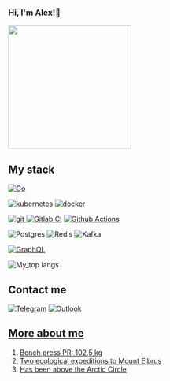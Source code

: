 <!---
<div id="header" align="left">
  <img src="https://media.tenor.com/ZA_rxBRLJA8AAAAC/hi-ryan-gosling.gif" width="300"/>
</div>
-->
### Hi, I'm Alex!👋

<div id="header" align="left">
  <img src="https://media.tenor.com/VKyxobjooXIAAAAC/ryan-gosling-awkward.gif" width="250"/>
</div>


## My stack
<a href="_blank" target="_blank"> <img alt="Go" src="https://img.shields.io/badge/go-%2300ADD8.svg?style=for-the-badge&logo=go&logoColor=white"></a>

<a href="#" target="_blank"> <img alt="kubernetes" src="https://img.shields.io/badge/Kubernetes-3069DE?style=for-the-badge&logo=kubernetes&logoColor=white"></a>
<a href="#" target="_blank"> <img alt="docker" src="https://img.shields.io/badge/docker-%230db7ed.svg?style=for-the-badge&logo=docker&logoColor=white"></a>

<a href="#" target="_blank"> <img alt="git" src="https://img.shields.io/badge/git-%23F05033.svg?style=for-the-badge&logo=git&logoColor=white"> 
<a href="#" target="_blank"> <img alt="Gitlab CI" src="https://img.shields.io/badge/gitlab%20ci-%23181717.svg?style=for-the-badge&logo=gitlab&logoColor=white"></a>
<a href="#" target="_blank"> <img alt="Github Actions" src="https://img.shields.io/badge/github%20actions-%232671E5.svg?style=for-the-badge&logo=githubactions&logoColor=white"></a>

<img alt="Postgres" src="https://img.shields.io/badge/PostgreSQL-316192?style=for-the-badge&logo=postgresql&logoColor=white"></a>
<img alt="Redis" src="https://img.shields.io/badge/redis-%23DD0031.svg?&style=for-the-badge&logo=redis&logoColor=white"></a>
<img alt="Kafka" src="https://img.shields.io/badge/Apache_Kafka-231F20?style=for-the-badge&logo=apache-kafka&logoColor=white"></a>

<a href="_blank" target="_blank"> <img alt="GraphQL" src="https://img.shields.io/badge/-GraphQL-E10098?style=for-the-badge&logo=graphql&logoColor=white"></a>

![My_top langs](https://github-readme-stats.vercel.app/api/top-langs/?username=bloodNtears&theme=apprentice&layout=compact)

##  Contact me
<a href="https://t.me/timofeevGoDev" target="_blank"> <img alt="Telegram" src="https://img.shields.io/badge/Telegram-2CA5E0?style=for-the-badge&logo=telegram&logoColor=white"></a>
<a href="mailto:sanya_steam@outlook.com" target="_blank"> <img alt="Outlook" src="https://img.shields.io/badge/Microsoft_Outlook-0078D4?style=for-the-badge&logo=microsoft-outlook&logoColor=white">

##  More about me
1. Bench press PR: 102,5 kg
2. Two ecological expeditions to Mount Elbrus
3. Has been above the Arctic Circle

